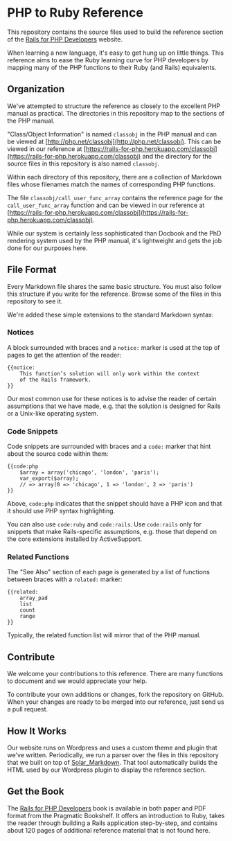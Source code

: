 # PHP to Ruby Reference

This repository contains the source files used to build the 
reference section of the 
[Rails for PHP Developers](https://rails-for-php.herokuapp.com/) website.  

When learning a new language, it's easy to get hung up on little things.  This
reference aims to ease the Ruby learning curve for PHP developers by mapping 
many of the PHP functions to their Ruby (and Rails) equivalents.

## Organization
                      
We've attempted to structure the reference as closely to the excellent PHP
manual as practical. The directories in this repository map to the sections of
the PHP manual.

"Class/Object Information" is named `classobj` in the PHP manual and can be
viewed at [http://php.net/classobj](http://php.net/classobj). This can be
viewed in our reference at
[https://rails-for-php.herokuapp.com/classobj](https://rails-for-php.herokuapp.com/classobj)
and the directory for the source files in this repository is also named
`classobj`.

Within each directory of this repository, there are a collection of Markdown
files whose filenames match the names of corresponding PHP functions.

The file `classobj/call_user_func_array` contains the reference page for the
`call_user_func_array` function and can be viewed in our reference at
[https://rails-for-php.herokuapp.com/classobj](https://rails-for-php.herokuapp.com/classobj).

While our system is certainly less sophisticated than Docbook and the
PhD rendering system used by the PHP manual, it's lightweight and gets 
the job done for our purposes here.

## File Format

Every Markdown file shares the same basic structure.  You must also
follow this structure if you write for the reference.  Browse some of the 
files in this repository to see it.

We're added these simple extensions to the standard Markdown syntax:

### Notices

A block surrounded with braces and a `notice:` marker is used at the top 
of pages to get the attention of the reader:

    {{notice:
        This function’s solution will only work within the context 
        of the Rails framework.     
    }}

Our most common use for these notices is to advise the reader of certain
assumptions that we have made, e.g. that the solution is designed for Rails 
or a Unix-like operating system.

### Code Snippets

Code snippets are surrounded with braces and a `code:` marker that hint 
about the source code within them:

    {{code:php
        $array = array('chicago', 'london', 'paris');
        var_export($array);
        // => array(0 => 'chicago', 1 => 'london', 2 => 'paris')
    }} 

Above, `code:php` indicates that the snippet should have a PHP icon and that
it should use PHP syntax highlighting.

You can also use `code:ruby` and `code:rails`.  Use `code:rails` only for
snippets that make Rails-specific assumptions, e.g. those that depend on 
the core extensions installed by ActiveSupport.

### Related Functions

The "See Also" section of each page is generated by a list of functions between
braces with a `related:` marker:

    {{related:
        array_pad
        list
        count
        range
    }}

Typically, the related function list will mirror that of the PHP manual.

## Contribute

We welcome your contributions to this reference.  There are many functions to
document and we would appreciate your help.

To contribute your own additions or changes, fork the repository on GitHub.
When your changes are ready to be merged into our reference, just send us a
pull request.

## How It Works

Our website runs on Wordpress and uses a custom theme and plugin that we've
written. Periodically, we run a parser over the files in this repository that
we built on top of
[Solar_Markdown](http://solarphp.com/package/Solar_Markdown). That tool
automatically builds the HTML used by our Wordpress plugin to display the 
reference section.

## Get the Book

The [Rails for PHP Developers](http://pragprog.com/titles/ndphpr/rails-for-php-developers)
book is available in both paper and PDF format from the Pragmatic Bookshelf.  It offers
an introduction to Ruby, takes the reader through building a Rails application 
step-by-step, and contains about 120 pages of additional reference material 
that is not found here.  
